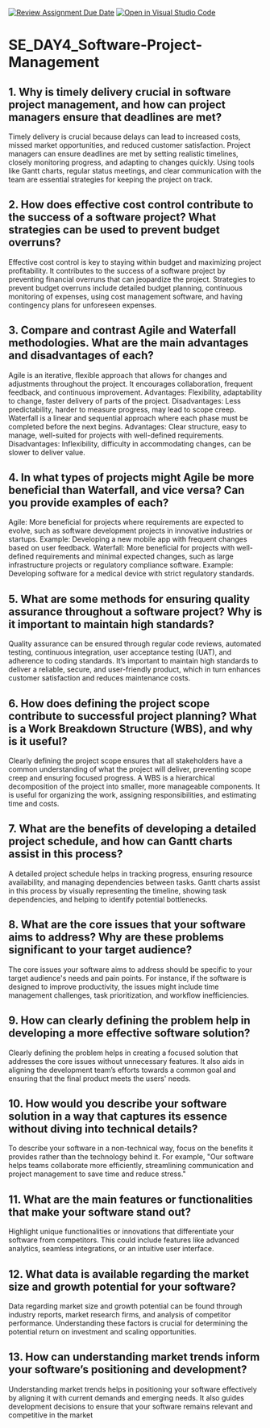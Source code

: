 [![Review Assignment Due Date](https://classroom.github.com/assets/deadline-readme-button-22041afd0340ce965d47ae6ef1cefeee28c7c493a6346c4f15d667ab976d596c.svg)](https://classroom.github.com/a/9pw6JKcu)
[![Open in Visual Studio Code](https://classroom.github.com/assets/open-in-vscode-2e0aaae1b6195c2367325f4f02e2d04e9abb55f0b24a779b69b11b9e10269abc.svg)](https://classroom.github.com/online_ide?assignment_repo_id=15711311&assignment_repo_type=AssignmentRepo)
# SE_DAY4_Software-Project-Management
## 1. Why is timely delivery crucial in software project management, and how can project managers ensure that deadlines are met?
Timely delivery is crucial because delays can lead to increased costs, missed market opportunities, and reduced customer satisfaction. Project managers can ensure deadlines are met by setting realistic timelines, closely monitoring progress, and adapting to changes quickly. Using tools like Gantt charts, regular status meetings, and clear communication with the team are essential strategies for keeping the project on track.
## 2. How does effective cost control contribute to the success of a software project? What strategies can be used to prevent budget overruns?
 Effective cost control is key to staying within budget and maximizing project profitability. It contributes to the success of a software project by preventing financial overruns that can jeopardize the project. Strategies to prevent budget overruns include detailed budget planning, continuous monitoring of expenses, using cost management software, and having contingency plans for unforeseen expenses.
## 3. Compare and contrast Agile and Waterfall methodologies. What are the main advantages and disadvantages of each?
Agile is an iterative, flexible approach that allows for changes and adjustments throughout the project. It encourages collaboration, frequent feedback, and continuous improvement.
Advantages: Flexibility, adaptability to change, faster delivery of parts of the project.
Disadvantages: Less predictability, harder to measure progress, may lead to scope creep.
Waterfall is a linear and sequential approach where each phase must be completed before the next begins.
Advantages: Clear structure, easy to manage, well-suited for projects with well-defined requirements.
Disadvantages: Inflexibility, difficulty in accommodating changes, can be slower to deliver value.

## 4. In what types of projects might Agile be more beneficial than Waterfall, and vice versa? Can you provide examples of each?
Agile: More beneficial for projects where requirements are expected to evolve, such as software development projects in innovative industries or startups. Example: Developing a new mobile app with frequent changes based on user feedback.
Waterfall: More beneficial for projects with well-defined requirements and minimal expected changes, such as large infrastructure projects or regulatory compliance software. Example: Developing software for a medical device with strict regulatory standards.
## 5. What are some methods for ensuring quality assurance throughout a software project? Why is it important to maintain high standards?
Quality assurance can be ensured through regular code reviews, automated testing, continuous integration, user acceptance testing (UAT), and adherence to coding standards. It’s important to maintain high standards to deliver a reliable, secure, and user-friendly product, which in turn enhances customer satisfaction and reduces maintenance costs.
## 6. How does defining the project scope contribute to successful project planning? What is a Work Breakdown Structure (WBS), and why is it useful?
Clearly defining the project scope ensures that all stakeholders have a common understanding of what the project will deliver, preventing scope creep and ensuring focused progress.
A WBS is a hierarchical decomposition of the project into smaller, more manageable components. It is useful for organizing the work, assigning responsibilities, and estimating time and costs.
## 7. What are the benefits of developing a detailed project schedule, and how can Gantt charts assist in this process?
A detailed project schedule helps in tracking progress, ensuring resource availability, and managing dependencies between tasks. Gantt charts assist in this process by visually representing the timeline, showing task dependencies, and helping to identify potential bottlenecks.
## 8. What are the core issues that your software aims to address? Why are these problems significant to your target audience?
The core issues your software aims to address should be specific to your target audience's needs and pain points. For instance, if the software is designed to improve productivity, the issues might include time management challenges, task prioritization, and workflow inefficiencies.
## 9. How can clearly defining the problem help in developing a more effective software solution?
Clearly defining the problem helps in creating a focused solution that addresses the core issues without unnecessary features. It also aids in aligning the development team’s efforts towards a common goal and ensuring that the final product meets the users' needs.
## 10. How would you describe your software solution in a way that captures its essence without diving into technical details?
To describe your software in a non-technical way, focus on the benefits it provides rather than the technology behind it. For example, "Our software helps teams collaborate more efficiently, streamlining communication and project management to save time and reduce stress."
## 11. What are the main features or functionalities that make your software stand out?
Highlight unique functionalities or innovations that differentiate your software from competitors. This could include features like advanced analytics, seamless integrations, or an intuitive user interface.
## 12. What data is available regarding the market size and growth potential for your software?
Data regarding market size and growth potential can be found through industry reports, market research firms, and analysis of competitor performance. Understanding these factors is crucial for determining the potential return on investment and scaling opportunities.
## 13. How can understanding market trends inform your software’s positioning and development?
Understanding market trends helps in positioning your software effectively by aligning it with current demands and emerging needs. It also guides development decisions to ensure that your software remains relevant and competitive in the market
